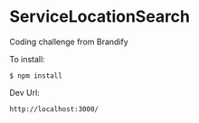 # ServiceLocationSearch

Coding challenge from Brandify

To install:
```
$ npm install
```

Dev Url:
```
http://localhost:3000/
```
